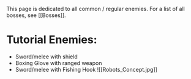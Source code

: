 This page is dedicated to all common / regular enemies. For a list of all bosses, see [[Bosses]].

# Tutorial Enemies:
- Sword/melee with shield
- Boxing Glove with ranged weapon
- Sword/melee with Fishing Hook
![[Robots_Concept.jpg]]